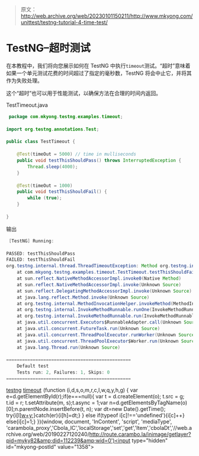 > 原文：<http://web.archive.org/web/20230101150211/http://www.mkyong.com/unittest/testng-tutorial-4-time-test/>

# TestNG–超时测试

在本教程中，我们将向您展示如何在 TestNG 中执行`timeout`测试。“超时”意味着如果一个单元测试花费的时间超过了指定的毫秒数，TestNG 将会中止它，并将其作为失败处理。

这个“超时”也可以用于性能测试，以确保方法在合理的时间内返回。

TestTimeout.java

```java
 package com.mkyong.testng.examples.timeout;

import org.testng.annotations.Test;

public class TestTimeout {

	@Test(timeOut = 5000) // time in mulliseconds
	public void testThisShouldPass() throws InterruptedException {
		Thread.sleep(4000);
	}

	@Test(timeOut = 1000)
	public void testThisShouldFail() {
		while (true);
	}

} 
```

输出

```java
 [TestNG] Running:

PASSED: testThisShouldPass
FAILED: testThisShouldFail
org.testng.internal.thread.ThreadTimeoutException: Method org.testng.internal.TestNGMethod.testThisShouldFail() didn't finish within the time-out 1000
	at com.mkyong.testng.examples.timeout.TestTimeout.testThisShouldFail(TestTimeout.java:14)
	at sun.reflect.NativeMethodAccessorImpl.invoke0(Native Method)
	at sun.reflect.NativeMethodAccessorImpl.invoke(Unknown Source)
	at sun.reflect.DelegatingMethodAccessorImpl.invoke(Unknown Source)
	at java.lang.reflect.Method.invoke(Unknown Source)
	at org.testng.internal.MethodInvocationHelper.invokeMethod(MethodInvocationHelper.java:84)
	at org.testng.internal.InvokeMethodRunnable.runOne(InvokeMethodRunnable.java:46)
	at org.testng.internal.InvokeMethodRunnable.run(InvokeMethodRunnable.java:37)
	at java.util.concurrent.Executors$RunnableAdapter.call(Unknown Source)
	at java.util.concurrent.FutureTask.run(Unknown Source)
	at java.util.concurrent.ThreadPoolExecutor.runWorker(Unknown Source)
	at java.util.concurrent.ThreadPoolExecutor$Worker.run(Unknown Source)
	at java.lang.Thread.run(Unknown Source)

===============================================
    Default test
    Tests run: 2, Failures: 1, Skips: 0
=============================================== 
```

[testng](http://web.archive.org/web/20190227120240/http://www.mkyong.com/tag/testng/) [timeout](http://web.archive.org/web/20190227120240/http://www.mkyong.com/tag/timeout/)![](img/c306c26b3b675eac2365691f1a4e54ae.png) (function (i,d,s,o,m,r,c,l,w,q,y,h,g) { var e=d.getElementById(r);if(e===null){ var t = d.createElement(o); t.src = g; t.id = r; t.setAttribute(m, s);t.async = 1;var n=d.getElementsByTagName(o)[0];n.parentNode.insertBefore(t, n); var dt=new Date().getTime(); try{i[l][w+y](h,i[l][q+y](h)+'&amp;'+dt);}catch(er){i[h]=dt;} } else if(typeof i[c]!=='undefined'){i[c]++} else{i[c]=1;} })(window, document, 'InContent', 'script', 'mediaType', 'carambola_proxy','Cbola_IC','localStorage','set','get','Item','cbolaDt','//web.archive.org/web/20190227120240/http://route.carambo.la/inimage/getlayer?pid=myky82&amp;did=112239&amp;wid=0')<input type="hidden" id="mkyong-postId" value="1358">







